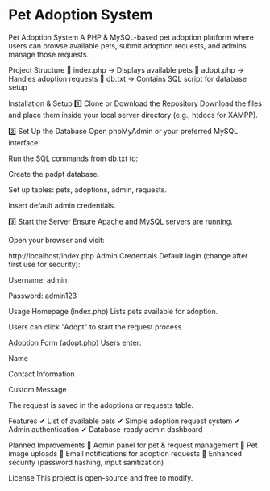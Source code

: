 # Pet Adoption System
Pet Adoption System
A PHP & MySQL-based pet adoption platform where users can browse available pets, submit adoption requests, and admins manage those requests.

Project Structure
📄 index.php → Displays available pets 📄 adopt.php → Handles adoption requests 📄 db.txt → Contains SQL script for database setup

Installation & Setup
1️⃣ Clone or Download the Repository
Download the files and place them inside your local server directory (e.g., htdocs for XAMPP).

2️⃣ Set Up the Database
Open phpMyAdmin or your preferred MySQL interface.

Run the SQL commands from db.txt to:

Create the padpt database.

Set up tables: pets, adoptions, admin, requests.

Insert default admin credentials.

3️⃣ Start the Server
Ensure Apache and MySQL servers are running.

Open your browser and visit:

http://localhost/index.php
Admin Credentials
Default login (change after first use for security):

Username: admin

Password: admin123

Usage
Homepage (index.php)
Lists pets available for adoption.

Users can click "Adopt" to start the request process.

Adoption Form (adopt.php)
Users enter:

Name

Contact Information

Custom Message

The request is saved in the adoptions or requests table.

Features
✔ List of available pets ✔ Simple adoption request system ✔ Admin authentication ✔ Database-ready admin dashboard

Planned Improvements
🔹 Admin panel for pet & request management 🔹 Pet image uploads 🔹 Email notifications for adoption requests 🔹 Enhanced security (password hashing, input sanitization)

License
This project is open-source and free to modify.
